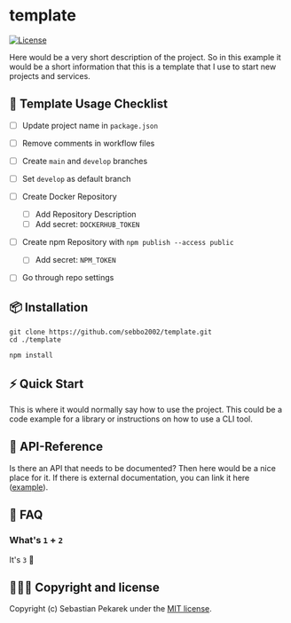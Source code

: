 # template

[![License](https://img.shields.io/badge/license-MIT-blue.svg?style=flat-square)](LICENSE)

Here would be a very short description of the project. So in this example it would be a short information that this is
a template that I use to start new projects and services.


## 🚨 Template Usage Checklist
- [ ] Update project name in `package.json`
- [ ] Remove comments in workflow files
- [ ] Create `main` and `develop` branches
- [ ] Set `develop` as default branch
- [ ] Create Docker Repository
    - [ ] Add Repository Description
    - [ ] Add secret: `DOCKERHUB_TOKEN`
- [ ] Create npm Repository with `npm publish --access public`
    - [ ] Add secret: `NPM_TOKEN`
- [ ] Go through repo settings


## 📦 Installation

	git clone https://github.com/sebbo2002/template.git
    cd ./template

    npm install


## ⚡️ Quick Start

This is where it would normally say how to use the project.
This could be a code example for a library or instructions on how to use a CLI tool.


## 📑 API-Reference

Is there an API that needs to be documented? Then here would be a nice place for it. If there is external documentation,
you can link it here ([example](https://github.com/sebbo2002/ical-generator/#-api-reference)).


## 🙋 FAQ

### What's `1` + `2`
It's `3` 🎉


## 🙆🏼‍♂️ Copyright and license

Copyright (c) Sebastian Pekarek under the [MIT license](LICENSE).
